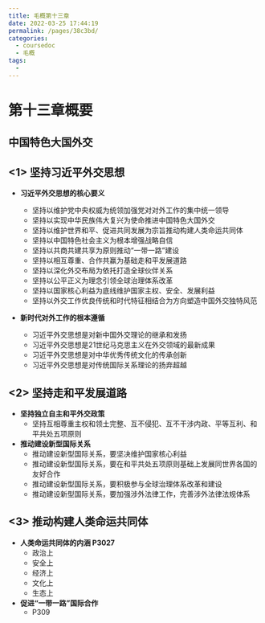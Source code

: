```yaml
---
title: 毛概第十三章
date: 2022-03-25 17:44:19
permalink: /pages/38c3bd/
categories: 
  - coursedoc
  - 毛概
tags: 
  - 
---
```

# 第十三章概要

## 中国特色大国外交



## <1> 坚持习近平外交思想

- **习近平外交思想的核心要义**

  - 坚持以维护党中央权威为统领加强党对对外工作的集中统一领导
  - 坚持以实现中华民族伟大复兴为使命推进中国特色大国外交
  - 坚持以维护世界和平、促进共同发展为宗旨推动构建人类命运共同体
  - 坚持以中国特色社会主义为根本增强战略自信
  - 坚持以共商共建共享为原则推动“一带一路”建设
  - 坚持以相互尊重、合作共赢为基础走和平发展道路
  - 坚持以深化外交布局为依托打造全球伙伴关系
  - 坚持以公平正义为理念引领全球治理体系改革
  - 坚持以国家核心利益为底线维护国家主权、安全、发展利益
  - 坚持以外交工作优良传统和时代特征相结合为方向塑造中国外交独特风范

- **新时代对外工作的根本遵循**

  - 习近平外交思想是对新中国外交理论的继承和发扬
  - 习近平外交思想是21世纪马克思主义在外交领域的最新成果
  - 习近平外交思想是对中华优秀传统文化的传承创新
  - 习近平外交思想是对传统国际关系理论的扬弃超越

  

## <2> 坚持走和平发展道路

- **坚持独立自主和平外交政策**
  - 坚持互相尊重主权和领土完整、互不侵犯、互不干涉内政、平等互利、和平共处五项原则
- **推动建设新型国际关系**
  - 推动建设新型国际关系，要坚决维护国家核心利益
  - 推动建设新型国际关系，要在和平共处五项原则基础上发展同世界各国的友好合作
  - 推动建设新型国际关系，要积极参与全球治理体系改革和建设
  - 推动建设新型国际关系，要加强涉外法律工作，完善涉外法律法规体系

## <3> 推动构建人类命运共同体

- **人类命运共同体的内涵 P3027**
  - 政治上
  - 安全上
  - 经济上
  - 文化上
  - 生态上
- **促进“一带一路”国际合作**
  - P309


